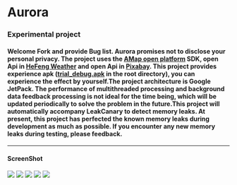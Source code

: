 
# Aurora

### Experimental project

#### Welcome Fork and provide Bug list. Aurora promises not to disclose your personal privacy. The project uses the [AMap open platform](https://lbs.amap.com/) SDK, open Api in [HeFeng Weather](https://dev.heweather.com/) and open Api in [Pixabay](https://pixabay.com/zh/service/about/api/). This project provides experience apk ([trial_debug.apk](https://github.com/PhoenixNest/Aurora/blob/master/trial_debug.apk) in the root directory), you can experience the effect by yourself.The project architecture is Google JetPack. The performance of multithreaded processing and background data feedback processing is not ideal for the time being, which will be updated periodically to solve the problem in the future.This project will automatically accompany LeakCanary to detect memory leaks. At present, this project has perfected the known memory leaks during development as much as possible. If you encounter any new memory leaks during testing, please feedback.

---

#### ScreenShot

<img src="https://raw.githubusercontent.com/PhoenixNest/Aurora/master/ScreenShot/main.png"/>

<img src="https://raw.githubusercontent.com/PhoenixNest/Aurora/master/ScreenShot/bottomPannelExpend.png"/>

<img src="https://raw.githubusercontent.com/PhoenixNest/Aurora/master/ScreenShot/search.png"/>



<img src="https://raw.githubusercontent.com/PhoenixNest/Aurora/master/ScreenShot/choose1.png"/>

<img src="https://raw.githubusercontent.com/PhoenixNest/Aurora/master/ScreenShot/startGPS.png"/>
